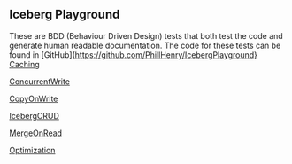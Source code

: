 ## Iceberg Playground

These are BDD (Behaviour Driven Design) tests that both test
the code and generate human readable documentation.
The code for these tests can be found in [GitHub](https://github.com/PhillHenry/IcebergPlayground}
[Caching](Caching.html)

[ConcurrentWrite](ConcurrentWrite.html)

[CopyOnWrite](CopyOnWrite.html)

[IcebergCRUD](IcebergCRUD.html)

[MergeOnRead](MergeOnRead.html)

[Optimization](Optimization.html)
